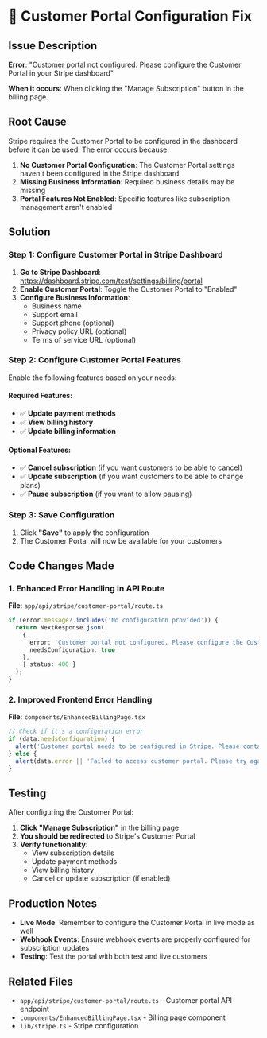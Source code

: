 # 🔧 Customer Portal Configuration Fix

## Issue Description

**Error**: "Customer portal not configured. Please configure the Customer Portal in your Stripe dashboard"

**When it occurs**: When clicking the "Manage Subscription" button in the billing page.

## Root Cause

Stripe requires the Customer Portal to be configured in the dashboard before it can be used. The error occurs because:

1. **No Customer Portal Configuration**: The Customer Portal settings haven't been configured in the Stripe dashboard
2. **Missing Business Information**: Required business details may be missing
3. **Portal Features Not Enabled**: Specific features like subscription management aren't enabled

## Solution

### Step 1: Configure Customer Portal in Stripe Dashboard

1. **Go to Stripe Dashboard**: https://dashboard.stripe.com/test/settings/billing/portal
2. **Enable Customer Portal**: Toggle the Customer Portal to "Enabled"
3. **Configure Business Information**:
   - Business name
   - Support email
   - Support phone (optional)
   - Privacy policy URL (optional)
   - Terms of service URL (optional)

### Step 2: Configure Customer Portal Features

Enable the following features based on your needs:

#### Required Features:
- ✅ **Update payment methods**
- ✅ **View billing history**
- ✅ **Update billing information**

#### Optional Features:
- ✅ **Cancel subscription** (if you want customers to be able to cancel)
- ✅ **Update subscription** (if you want customers to be able to change plans)
- ✅ **Pause subscription** (if you want to allow pausing)

### Step 3: Save Configuration

1. Click **"Save"** to apply the configuration
2. The Customer Portal will now be available for your customers

## Code Changes Made

### 1. Enhanced Error Handling in API Route

**File**: `app/api/stripe/customer-portal/route.ts`

```typescript
if (error.message?.includes('No configuration provided')) {
  return NextResponse.json(
    { 
      error: 'Customer portal not configured. Please configure the Customer Portal in your Stripe dashboard at https://dashboard.stripe.com/test/settings/billing/portal',
      needsConfiguration: true
    },
    { status: 400 }
  );
}
```

### 2. Improved Frontend Error Handling

**File**: `components/EnhancedBillingPage.tsx`

```typescript
// Check if it's a configuration error
if (data.needsConfiguration) {
  alert('Customer portal needs to be configured in Stripe. Please contact support or configure it at https://dashboard.stripe.com/test/settings/billing/portal');
} else {
  alert(data.error || 'Failed to access customer portal. Please try again.');
}
```

## Testing

After configuring the Customer Portal:

1. **Click "Manage Subscription"** in the billing page
2. **You should be redirected** to Stripe's Customer Portal
3. **Verify functionality**:
   - View subscription details
   - Update payment methods
   - View billing history
   - Cancel or update subscription (if enabled)

## Production Notes

- **Live Mode**: Remember to configure the Customer Portal in live mode as well
- **Webhook Events**: Ensure webhook events are properly configured for subscription updates
- **Testing**: Test the portal with both test and live customers

## Related Files

- `app/api/stripe/customer-portal/route.ts` - Customer portal API endpoint
- `components/EnhancedBillingPage.tsx` - Billing page component
- `lib/stripe.ts` - Stripe configuration
